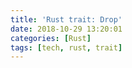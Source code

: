 ```yaml
---
title: 'Rust trait: Drop'
date: 2018-10-29 13:20:01
categories: [Rust]
tags: [tech, rust, trait]
---
```

